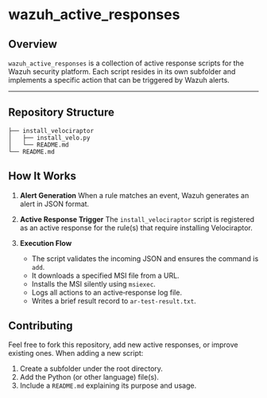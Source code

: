 # wazuh_active_responses

## Overview

`wazuh_active_responses` is a collection of active response scripts for the Wazuh security platform.
Each script resides in its own subfolder and implements a specific action that can be triggered by Wazuh alerts.

---

## Repository Structure

```
├── install_velociraptor
│   ├── install_velo.py          
│   └── README.md                
└── README.md                    
```

## How It Works

1. **Alert Generation**
   When a rule matches an event, Wazuh generates an alert in JSON format.

2. **Active Response Trigger**
   The `install_velociraptor` script is registered as an active response for the rule(s) that require installing Velociraptor.

3. **Execution Flow**
   - The script validates the incoming JSON and ensures the command is `add`.
   - It downloads a specified MSI file from a URL.
   - Installs the MSI silently using `msiexec`.
   - Logs all actions to an active‑response log file.
   - Writes a brief result record to `ar-test-result.txt`.


## Contributing

Feel free to fork this repository, add new active responses, or improve existing ones.
When adding a new script:

1. Create a subfolder under the root directory.
2. Add the Python (or other language) file(s).
3. Include a `README.md` explaining its purpose and usage.
